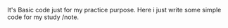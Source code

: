 
It's Basic code just for my practice purpose. Here i just write some simple code for my study /note. 




